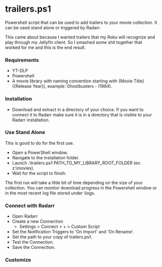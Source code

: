 # trailers.ps1
Powershell script that can be used to add trailers to your movie collection.  It can be used stand alone or triggered by Radarr.

This came about because I wanted trailers that my Roku will recognize and play through my Jellyfin client.  So I smashed some shit together that worked for me and this is the end result.

### Requirements
- YT-DLP
- Powershell
- A movie library with naming convention starting with {Movie Title} ({Release Year}), example: Ghostbusters - (1984).

### Installation
- Download and extract in a directory of your choice.
  If you want to connect it to Radarr make sure it is in a directory that is visible to your Radarr installation.

### Use Stand Alone
This is good to do for the first use.
- Open a PowerShell window.
- Navigate to the installation folder.
- Launch .\trailers.ps1 PATH_TO_MY_LIBRARY_ROOT_FOLDER (ex: z:\movies).
- Wait for the script to finish.

The first run will take a little bit of time depending on the size of your collection.
You can monitor download progress in the Powershell window or in the most recent log file stored under \logs.

### Connect with Radarr
- Open Radarr
- Create a new Connection
  - Settings > Connect > + > Custom Script
- Set the Notification Triggers to 'On Import' and 'On Rename'.
- Set the path to your copy of trailers.ps1.
- Test the Connection.
- Save the Connection.

### Customize
